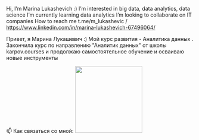 Hi, I’m Marina Lukashevich :)
I’m interested in big data, data analytics, data science
I’m currently learning data analytics
I’m looking to collaborate on IT companies
How to reach me t.me/m_lukashevic / https://www.linkedin.com/in/marina-lukashevich-67496064/

Привет, я Марина Лукашевич :) Мой курс развития - Аналитика данных . Закончила курс по направлению "Аналитик данных" от школы karpov.courses и продолжаю самостоятельное обучение и осваиваю новые инструменты

📫 Как связаться со мной: <a href="https://t.me/m_lukashevic" target="_blank">
  <img src="https://github.com/MarinaLuka" width="180"/>
</a>

